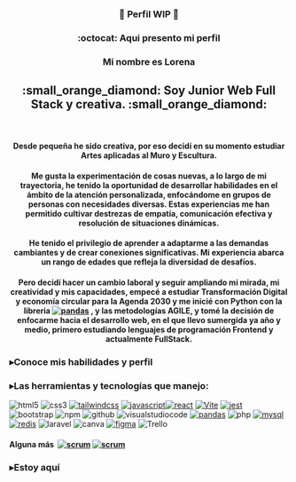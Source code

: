 
<h3 align="center"> 🚧 Perfil WIP 🚧

<h3 align="center">:octocat: Aqui presento mi perfil </h3>
<h3 align="center">  Mi nombre es Lorena </h3>
<h2 align="center">:small_orange_diamond:  Soy Junior Web Full Stack y creativa. :small_orange_diamond:</h2> <br>


<h4 align="center">Desde pequeña he sido creativa, por eso decidí en su momento estudiar  Artes aplicadas al Muro y Escultura.
  
<h4 align="center">Me gusta la experimentación de cosas nuevas, a lo largo de mi trayectoria, he tenido la oportunidad de desarrollar habilidades en el ámbito de la atención personalizada, enfocándome en grupos de personas con necesidades diversas. Estas experiencias me han permitido cultivar destrezas de empatía, comunicación efectiva y resolución de situaciones dinámicas.  
  <h4 align="center">He tenido el privilegio de aprender a adaptarme a las demandas cambiantes y de crear conexiones significativas. Mi experiencia abarca un rango de edades que refleja la diversidad de desafíos.

   <h4 align="center"> Pero decidí hacer un cambio laboral y seguir ampliando mi mirada, mi creatividad y mis capacidades, empecé a estudiar Transformación Digital y economía circular para la Agenda 2030 y  me inicié con Python con la libreria <a href='https://github.com/shivamkapasia0' target="_blank"><img alt='pandas' src='https://img.shields.io/badge/pandas-100000?style=flat&logo=pandas&logoColor=white&labelColor=141770&color=141770'/></a> , y las metodologías AGILE, y tomé la decisión de enfocarme hacia el desarrollo web, en el que llevo sumergida ya año y medio, primero estudiando lenguajes de programación Frontend y actualmente FullStack.</p>
    
<h3 align="left">▸Conoce mis habilidades y perfil</h3>



<h3 align="left">▸Las herramientas y tecnologías que manejo:</h3>
<p align="left"><img alt='html5' src='https://img.shields.io/badge/html5-100000?style=for-the-badge&logo=html5&logoColor=white&labelColor=E34F26&color=E34F26'/></a>
<img alt='css3' src='https://img.shields.io/badge/CSS3-100000?style=for-the-badge&logo=css3&logoColor=white&labelColor=1572B6&color=1572B6'/></a>
<a href='https://github.com/shivamkapasia0' target="_blank"><img alt='tailwindcss' src='https://img.shields.io/badge/tailwind.css-100000?style=for-the-badge&logo=tailwindcss&logoColor=5D99FF&labelColor=FFFFFF&color=B6C9FF'/></a> <a href='https://github.com/shivamkapasia0' target="_blank">
  <img alt='javascript' src='https://img.shields.io/badge/javascript-100000?style=for-the-badge&logo=javascript&logoColor=000000&labelColor=FFE100&color=FFE100'/></a><a href='https://github.com/shivamkapasia0' target="_blank"><img alt='react' src='https://img.shields.io/badge/reactjs-100000?style=for-the-badge&logo=react&logoColor=FFFFFF&labelColor=578DE7&color=578DE7'/></a> <a href='https://github.com/shivamkapasia0' target="_blank"><img alt='Vite' src='https://img.shields.io/badge/vittejs-100000?style=for-the-badge&logo=Vite&logoColor=white&labelColor=26D000&color=26D000'/></a> <a href='https://github.com/shivamkapasia0' target="_blank"><img alt='jest' src='https://img.shields.io/badge/jest_-100000?style=for-the-badge&logo=jest&logoColor=DA6464&labelColor=FFFFFF&color=DA6464'/></a> <img alt='bootstrap' src='https://img.shields.io/badge/Bootstrap-100000?style=for-the-badge&logo=bootstrap&logoColor=white&labelColor=7952B3&color=7952B3'/></a>
<img alt='npm' src='https://img.shields.io/badge/npm-100000?style=for-the-badge&logo=npm&logoColor=white&labelColor=CB3837&color=CB3837'/></a>
<img alt='github' src='https://img.shields.io/badge/Github-100000?style=for-the-badge&logo=github&logoColor=white&labelColor=494545&color=494545'/></a>
<img alt='visualstudiocode' src='https://img.shields.io/badge/Visual_Studio Code-100000?style=for-the-badge&logo=visualstudiocode&logoColor=white&labelColor=007ACC&color=007ACC'/></a>
<a href='https://github.com/shivamkapasia0' target="_blank"><img alt='pandas' src='https://img.shields.io/badge/pandas-100000?style=for-the-badge&logo=pandas&logoColor=FFFFFF&labelColor=002462&color=002462'/></a>
<img alt='php' src='https://img.shields.io/badge/PHP-100000?style=for-the-badge&logo=php&logoColor=white&labelColor=777BB4&color=777BB4'/></a> 
<a href='https://github.com/shivamkapasia0' target="_blank"><img alt='mysql' src='https://img.shields.io/badge/mysql-100000?style=for-the-badge&logo=mysql&logoColor=1100FF&labelColor=FFD268&color=1100FF'/></a> <a href='https://github.com/shivamkapasia0' target="_blank"><img alt='redis' src='https://img.shields.io/badge/redis-100000?style=for-the-badge&logo=redis&logoColor=FFFFFF&labelColor=FF0000&color=626262'/></a> 
<img alt='laravel' src='https://img.shields.io/badge/Laravel-100000?style=for-the-badge&logo=yoast&logoColor=white&labelColor=A4286A&color=A4286A'/>
</a><img alt='canva' src='https://img.shields.io/badge/Canva-100000?style=for-the-badge&logo=canva&logoColor=white&labelColor=00C4CC&color=00C4CC'/> </a> <a href='https://github.com/shivamkapasia0' target="_blank"><img alt='figma' src='https://img.shields.io/badge/figma-100000?style=for-the-badge&logo=figma&logoColor=000000&labelColor=8F69EA&color=FB0071'/></a></a>
<img alt='Trello' src='https://img.shields.io/badge/trello-100000?style=for-the-badge&logo=Trello&logoColor=white&labelColor=0052CC&color=0052CC'/></a></p>
<h4 align="left">
  Alguna más  <a href='#' target="_blank"><img alt='' src='https://img.shields.io/badge/Atomic_design-100000?style=for-the-badge&logo=&logoColor=white&labelColor=5585C7&color=5585C7'/></a> <a href='https://github.com/shivamkapasia0' target="_blank"><img alt='scrum' src='https://img.shields.io/badge/SCRUM-100000?style=for-the-badge&logo=scrum&logoColor=white&labelColor=black&color=black'/></a> <a href='https://github.com/shivamkapasia0' target="_blank"><img alt='scrum' src='https://img.shields.io/badge/AGILE-100000?style=for-the-badge&logo=scrum&logoColor=white&labelColor=black&color=FBE962'/></a>



<h3 align="left">▸Estoy aquí</h3>

<!--
**Lorenamood/Lorenamood** is a ✨ _special_ ✨ repository because its `README.md` (this file) appears on your GitHub profile.

Here are some ideas to get you started:

- 🔭 I’m currently working on ...
- 🌱 I’m currently learning ...
- 👯 I’m looking to collaborate on ...
- 🤔 I’m looking for help with ...
- 💬 Ask me about ...
- 📫 How to reach me: ...
- 😄 Pronouns: ...
- ⚡ Fun fact: ...
-->
